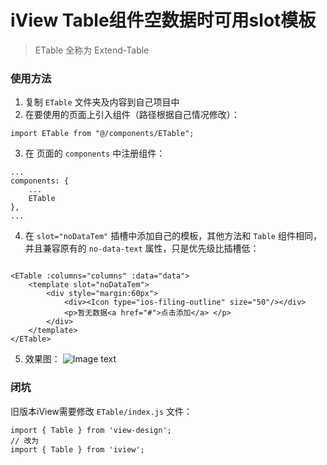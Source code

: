 # iView Table组件空数据时可用slot模板

> ETable 全称为 Extend-Table

### 使用方法

1. 复制 `ETable` 文件夹及内容到自己项目中
2. 在要使用的页面上引入组件（路径根据自己情况修改）：
```
import ETable from "@/components/ETable";
```
3. 在 页面的 `components` 中注册组件：
```
... 
components: {
    ...
    ETable
},
... 
```
4. 在 `slot="noDataTem"` 插槽中添加自己的模板，其他方法和 `Table` 组件相同，并且兼容原有的 `no-data-text` 属性，只是优先级比插槽低：
```

<ETable :columns="columns" :data="data">
    <template slot="noDataTem">
        <div style="margin:60px">
            <div><Icon type="ios-filing-outline" size="50"/></div>
            <p>暂无数据<a href="#">点击添加</a> </p>
        </div>
    </template>
</ETable>
```
5. 效果图：
![Image text](https://github.com/your_github/address/blob/master/image/1.png)
    
### 闭坑
旧版本iView需要修改 `ETable/index.js` 文件：
```
import { Table } from 'view-design';
// 改为
import { Table } from 'iview';
```

